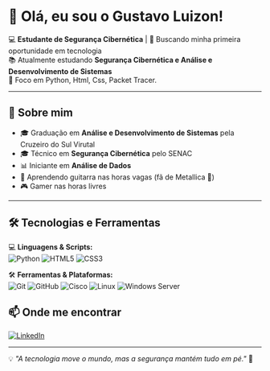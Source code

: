 # 👋 Olá, eu sou o Gustavo Luizon!

💻 **Estudante de Segurança Cibernética** | 🚀 Buscando minha primeira oportunidade em tecnologia  
📚 Atualmente estudando **Segurança Cibernética e Análise e Desenvolvimento de Sistemas**  
🎯 Foco em Python, Html, Css, Packet Tracer.

---

## 🚀 Sobre mim
- 🎓 Graduação em **Análise e Desenvolvimento de Sistemas** pela Cruzeiro do Sul Virutal
- 🎓 Técnico em **Segurança Cibernética** pelo SENAC  
- 📊 Iniciante em **Análise de Dados**  
- 🎸 Aprendendo guitarra nas horas vagas (fã de Metallica 🤘)  
- 🎮 Gamer nas horas livres  

---

## 🛠 Tecnologias e Ferramentas
💻 **Linguagens & Scripts:**  
![Python](https://img.shields.io/badge/Python-3670A0?style=for-the-badge&logo=python&logoColor=ffdd54)
![HTML5](https://img.shields.io/badge/HTML5-E34F26?style=for-the-badge&logo=html5&logoColor=white)
![CSS3](https://img.shields.io/badge/CSS3-1572B6?style=for-the-badge&logo=css3&logoColor=white)

🛠 **Ferramentas & Plataformas:**  
![Git](https://img.shields.io/badge/Git-F05032?style=for-the-badge&logo=git&logoColor=white)
![GitHub](https://img.shields.io/badge/GitHub-181717?style=for-the-badge&logo=github&logoColor=white)
![Cisco](https://img.shields.io/badge/Cisco-1BA0D7?style=for-the-badge&logo=cisco&logoColor=white)
![Linux](https://img.shields.io/badge/Linux-FCC624?style=for-the-badge&logo=linux&logoColor=black)
![Windows Server](https://img.shields.io/badge/Windows%20Server-0078D6?style=for-the-badge&logo=windows&logoColor=white)



## 📫 Onde me encontrar
[![LinkedIn](https://img.shields.io/badge/LinkedIn-0077B5?style=for-the-badge&logo=linkedin&logoColor=white)](https://linkedin.com/in/gustavo-luizon-056b15344)


---

💡 *"A tecnologia move o mundo, mas a segurança mantém tudo em pé."* 🔐
